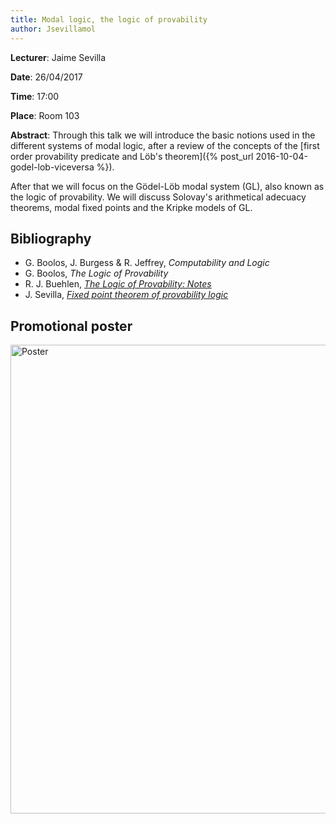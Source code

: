 ```yaml
---
title: Modal logic, the logic of provability
author: Jsevillamol
---
```

**Lecturer**: Jaime Sevilla

**Date**: 26/04/2017

**Time**: 17:00

**Place**: Room 103

**Abstract**:
Through this talk we will introduce the basic notions used in the different systems of modal logic, 
after a review of the concepts of the [first order provability predicate and Löb's theorem]({% post_url 2016-10-04-godel-lob-viceversa %}).

After that we will focus on the Gödel-Löb modal system (GL), also known as the logic of provability.
We will discuss Solovay's arithmetical adecuacy theorems, modal fixed points and the Kripke models of GL.

## Bibliography

* G. Boolos, J. Burgess & R. Jeffrey, *Computability and Logic*
* G. Boolos, *The Logic of Provability*
* R. J. Buehlen, [*The Logic of Provability: Notes*](https://math.berkeley.edu/~buehler/The%20Logic%20of%20Provability.pdf)
* J. Sevilla, [*Fixed point theorem of provability logic*](https://arbital.com/p/fixed_point_theorem_provability_logic/)

## Promotional poster
 <img src="https://document-export.canva.com/DACB0ejbngk/15/preview/0001-42.png" alt="Poster" style="width: 750px;"/>
